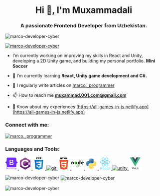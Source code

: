 <h1 align="center">Hi 👋, I'm Muxammadali</h1>
<h3 align="center">A passionate Frontend Developer from Uzbekistan.</h3>

<p align="left"> <img src="https://komarev.com/ghpvc/?username=marco-developer-cyber&label=Profile%20views&color=0e75b6&style=flat" alt="marco-developer-cyber" /> </p>

<p align="left"> <a href="https://github.com/ryo-ma/github-profile-trophy"><img src="https://github-profile-trophy.vercel.app/?username=marco-developer-cyber" alt="marco-developer-cyber" /></a> </p>

- I’m currently working on improving my skills in React and Unity, developing a 2D Unity game, and building my personal portfolio. **Mini Soccer**

- 🌱 I’m currently learning **React, Unity game development and C#.**

- 📝 I regularly write articles on [marco._programmer](marco._programmer)

- 📫 How to reach me **muxammad.001.com@gmail.com**

- 📄 Know about my experiences [https://all-games-in-js.netlify.app](https://all-games-in-js.netlify.app)

<h3 align="left">Connect with me:</h3>
<p align="left">
<a href="https://instagram.com/marco._programmer" target="blank"><img align="center" src="https://raw.githubusercontent.com/rahuldkjain/github-profile-readme-generator/master/src/images/icons/Social/instagram.svg" alt="marco._programmer" height="30" width="40" /></a>
</p>

<h3 align="left">Languages and Tools:</h3>
<p align="left"> <a href="https://getbootstrap.com" target="_blank" rel="noreferrer"> <img src="https://raw.githubusercontent.com/devicons/devicon/master/icons/bootstrap/bootstrap-plain-wordmark.svg" alt="bootstrap" width="40" height="40"/> </a> <a href="https://www.w3schools.com/cs/" target="_blank" rel="noreferrer"> <img src="https://raw.githubusercontent.com/devicons/devicon/master/icons/csharp/csharp-original.svg" alt="csharp" width="40" height="40"/> </a> <a href="https://www.w3schools.com/css/" target="_blank" rel="noreferrer"> <img src="https://raw.githubusercontent.com/devicons/devicon/master/icons/css3/css3-original-wordmark.svg" alt="css3" width="40" height="40"/> </a> <a href="https://git-scm.com/" target="_blank" rel="noreferrer"> <img src="https://www.vectorlogo.zone/logos/git-scm/git-scm-icon.svg" alt="git" width="40" height="40"/> </a> <a href="https://www.w3.org/html/" target="_blank" rel="noreferrer"> <img src="https://raw.githubusercontent.com/devicons/devicon/master/icons/html5/html5-original-wordmark.svg" alt="html5" width="40" height="40"/> </a> <a href="https://nodejs.org" target="_blank" rel="noreferrer"> <img src="https://raw.githubusercontent.com/devicons/devicon/master/icons/nodejs/nodejs-original-wordmark.svg" alt="nodejs" width="40" height="40"/> </a> <a href="https://www.python.org" target="_blank" rel="noreferrer"> <img src="https://raw.githubusercontent.com/devicons/devicon/master/icons/python/python-original.svg" alt="python" width="40" height="40"/> </a> <a href="https://reactjs.org/" target="_blank" rel="noreferrer"> <img src="https://raw.githubusercontent.com/devicons/devicon/master/icons/react/react-original-wordmark.svg" alt="react" width="40" height="40"/> </a> <a href="https://unity.com/" target="_blank" rel="noreferrer"> <img src="https://www.vectorlogo.zone/logos/unity3d/unity3d-icon.svg" alt="unity" width="40" height="40"/> </a> <a href="https://vuejs.org/" target="_blank" rel="noreferrer"> <img src="https://raw.githubusercontent.com/devicons/devicon/master/icons/vuejs/vuejs-original-wordmark.svg" alt="vuejs" width="40" height="40"/> </a> </p>

<p><img align="left" src="https://github-readme-stats.vercel.app/api/top-langs?username=marco-developer-cyber&show_icons=true&locale=en&layout=compact" alt="marco-developer-cyber" /></p>

<p>&nbsp;<img align="center" src="https://github-readme-stats.vercel.app/api?username=marco-developer-cyber&show_icons=true&locale=en" alt="marco-developer-cyber" /></p>

<p><img align="center" src="https://github-readme-streak-stats.herokuapp.com/?user=marco-developer-cyber&" alt="marco-developer-cyber" /></p>
